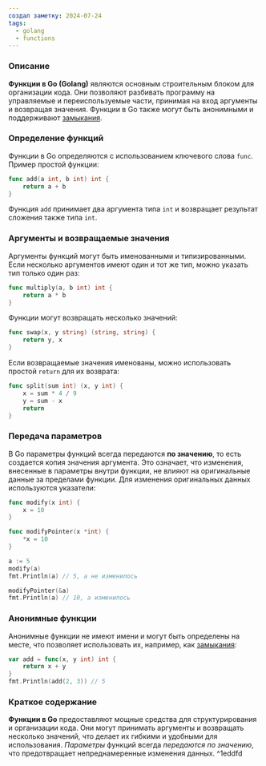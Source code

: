 ```yaml
---
создал заметку: 2024-07-24
tags:
  - golang
  - functions
---
```

### Описание

**Функции в Go (Golang)** являются основным строительным блоком для организации кода. Они позволяют разбивать программу на управляемые и переиспользуемые части, принимая на вход аргументы и возвращая значения. Функции в Go также могут быть анонимными и поддерживают [замыкания](Замыкания.md).

### Определение функций

Функции в Go определяются с использованием ключевого слова `func`. Пример простой функции:
```go
func add(a int, b int) int {
    return a + b
}
```
Функция `add` принимает два аргумента типа `int` и возвращает результат сложения также типа `int`.

### Аргументы и возвращаемые значения

Аргументы функций могут быть именованными и типизированными. Если несколько аргументов имеют один и тот же тип, можно указать тип только один раз:
```go
func multiply(a, b int) int {
    return a * b
}
```
Функции могут возвращать несколько значений:
```go
func swap(x, y string) (string, string) {
    return y, x
}
```
Если возвращаемые значения именованы, можно использовать простой `return` для их возврата:
```go
func split(sum int) (x, y int) {
    x = sum * 4 / 9
    y = sum - x
    return
}
```

### Передача параметров

В Go параметры функций всегда передаются **по значению**, то есть создается копия значения аргумента. Это означает, что изменения, внесенные в параметры внутри функции, не влияют на оригинальные данные за пределами функции. Для изменения оригинальных данных используются указатели:
```go
func modify(x int) {
    x = 10
}

func modifyPointer(x *int) {
    *x = 10
}

a := 5
modify(a)
fmt.Println(a) // 5, a не изменилось

modifyPointer(&a)
fmt.Println(a) // 10, a изменилось
```

### Анонимные функции

Анонимные функции не имеют имени и могут быть определены на месте, что позволяет использовать их, например, как [замыкания](Замыкания.md):
```go
var add = func(x, y int) int {
    return x + y
}
fmt.Println(add(2, 3)) // 5
```

### Краткое содержание

**Функции в Go** предоставляют мощные средства для структурирования и организации кода. Они могут принимать аргументы и возвращать несколько значений, что делает их гибкими и удобными для использования. *Параметры* функций всегда *передаются по значению*, что предотвращает непреднамеренные изменения данных. ^1eddfd

